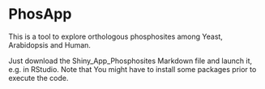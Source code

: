 # PhosApp

This is a tool to explore orthologous phosphosites among Yeast, Arabidopsis and Human.

Just download the Shiny_App_Phosphosites Markdown file and launch it, e.g. in RStudio. Note that You might have to install some packages prior to execute the code.
